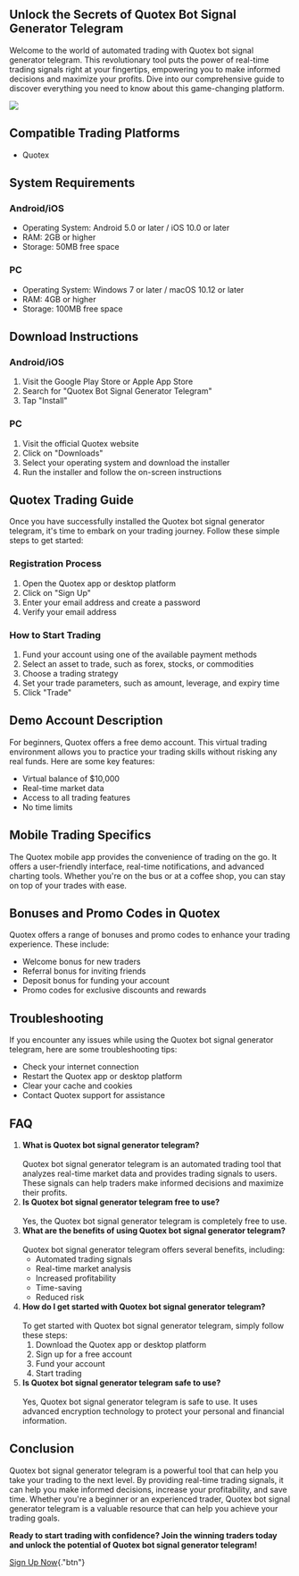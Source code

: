 ## Unlock the Secrets of Quotex Bot Signal Generator Telegram

Welcome to the world of automated trading with Quotex bot signal
generator telegram. This revolutionary tool puts the power of real-time
trading signals right at your fingertips, empowering you to make
informed decisions and maximize your profits. Dive into our
comprehensive guide to discover everything you need to know about this
game-changing platform.

[![](https://static.quotex.io/files/8_en/300_250.jpg)](https://traff.sbs/brokerqxsignupf)

## Compatible Trading Platforms

-   Quotex

## System Requirements

### Android/iOS

-   Operating System: Android 5.0 or later / iOS 10.0 or later
-   RAM: 2GB or higher
-   Storage: 50MB free space

### PC

-   Operating System: Windows 7 or later / macOS 10.12 or later
-   RAM: 4GB or higher
-   Storage: 100MB free space

## Download Instructions

### Android/iOS

1.  Visit the Google Play Store or Apple App Store
2.  Search for "Quotex Bot Signal Generator Telegram"
3.  Tap "Install"

### PC

1.  Visit the official Quotex website
2.  Click on "Downloads"
3.  Select your operating system and download the installer
4.  Run the installer and follow the on-screen instructions

## Quotex Trading Guide

Once you have successfully installed the Quotex bot signal generator
telegram, it\'s time to embark on your trading journey. Follow these
simple steps to get started:

### Registration Process

1.  Open the Quotex app or desktop platform
2.  Click on "Sign Up"
3.  Enter your email address and create a password
4.  Verify your email address

### How to Start Trading

1.  Fund your account using one of the available payment methods
2.  Select an asset to trade, such as forex, stocks, or commodities
3.  Choose a trading strategy
4.  Set your trade parameters, such as amount, leverage, and expiry time
5.  Click "Trade"

## Demo Account Description

For beginners, Quotex offers a free demo account. This virtual trading
environment allows you to practice your trading skills without risking
any real funds. Here are some key features:

-   Virtual balance of \$10,000
-   Real-time market data
-   Access to all trading features
-   No time limits

## Mobile Trading Specifics

The Quotex mobile app provides the convenience of trading on the go. It
offers a user-friendly interface, real-time notifications, and advanced
charting tools. Whether you\'re on the bus or at a coffee shop, you can
stay on top of your trades with ease.

## Bonuses and Promo Codes in Quotex

Quotex offers a range of bonuses and promo codes to enhance your trading
experience. These include:

-   Welcome bonus for new traders
-   Referral bonus for inviting friends
-   Deposit bonus for funding your account
-   Promo codes for exclusive discounts and rewards

## Troubleshooting

If you encounter any issues while using the Quotex bot signal generator
telegram, here are some troubleshooting tips:

-   Check your internet connection
-   Restart the Quotex app or desktop platform
-   Clear your cache and cookies
-   Contact Quotex support for assistance

## FAQ

1.  **What is Quotex bot signal generator telegram?**\
    \
    Quotex bot signal generator telegram is an automated trading tool
    that analyzes real-time market data and provides trading signals to
    users. These signals can help traders make informed decisions and
    maximize their profits.
2.  **Is Quotex bot signal generator telegram free to use?**\
    \
    Yes, the Quotex bot signal generator telegram is completely free to
    use.
3.  **What are the benefits of using Quotex bot signal generator
    telegram?**\
    \
    Quotex bot signal generator telegram offers several benefits,
    including:
    -   Automated trading signals
    -   Real-time market analysis
    -   Increased profitability
    -   Time-saving
    -   Reduced risk
4.  **How do I get started with Quotex bot signal generator telegram?**\
    \
    To get started with Quotex bot signal generator telegram, simply
    follow these steps:
    1.  Download the Quotex app or desktop platform
    2.  Sign up for a free account
    3.  Fund your account
    4.  Start trading
5.  **Is Quotex bot signal generator telegram safe to use?**\
    \
    Yes, Quotex bot signal generator telegram is safe to use. It uses
    advanced encryption technology to protect your personal and
    financial information.

## Conclusion

Quotex bot signal generator telegram is a powerful tool that can help
you take your trading to the next level. By providing real-time trading
signals, it can help you make informed decisions, increase your
profitability, and save time. Whether you\'re a beginner or an
experienced trader, Quotex bot signal generator telegram is a valuable
resource that can help you achieve your trading goals.

**Ready to start trading with confidence? Join the winning traders today
and unlock the potential of Quotex bot signal generator telegram!**

[Sign Up Now](\%22https://traff.sbs/brokerqxsignup\%22){."btn"}

